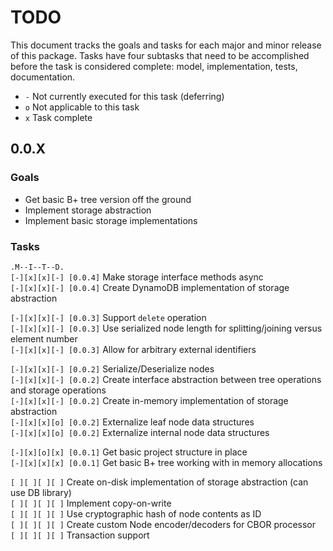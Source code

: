 # TODO

This document tracks the goals and tasks for each major and minor release of this package. Tasks have four subtasks that need to be accomplished before the task is considered complete: model, implementation, tests, documentation.

- `-` Not currently executed for this task (deferring)
- `o` Not applicable to this task
- `x` Task complete

## 0.0.X

### Goals

- Get basic B+ tree version off the ground
- Implement storage abstraction
- Implement basic storage implementations

### Tasks

`.M--I--T--D.` <br/>
`[-][x][x][-] [0.0.4]` Make storage interface methods async <br/>
`[-][x][x][-] [0.0.4]` Create DynamoDB implementation of storage abstraction <br/>

`[-][x][x][-] [0.0.3]` Support `delete` operation <br/>
`[-][x][x][-] [0.0.3]` Use serialized node length for splitting/joining versus element number <br/>
`[-][x][x][-] [0.0.3]` Allow for arbitrary external identifiers <br/>

`[-][x][x][-] [0.0.2]` Serialize/Deserialize nodes <br/>
`[-][x][x][-] [0.0.2]` Create interface abstraction between tree operations and storage operations <br/>
`[-][x][x][-] [0.0.2]` Create in-memory implementation of storage abstraction <br/>
`[-][x][x][o] [0.0.2]` Externalize leaf node data structures <br/>
`[-][x][x][o] [0.0.2]` Externalize internal node data structures <br/>

`[-][x][o][x] [0.0.1]` Get basic project structure in place <br/>
`[-][x][x][x] [0.0.1]` Get basic B+ tree working with in memory allocations <br/>

`[ ][ ][ ][ ]` Create on-disk implementation of storage abstraction (can use DB library) <br/>
`[ ][ ][ ][ ]` Implement copy-on-write <br/>
`[ ][ ][ ][ ]` Use cryptographic hash of node contents as ID <br/>
`[ ][ ][ ][ ]` Create custom Node encoder/decoders for CBOR processor <br/>
`[ ][ ][ ][ ]` Transaction support <br/>
